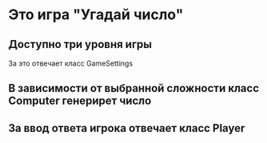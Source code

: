 # Это игра "Угадай число"
## Доступно три уровня игры
За это отвечает класс GameSettings
## В зависимости от выбранной сложности класс Computer генерирет число
## За ввод ответа игрока отвечает класс Player
